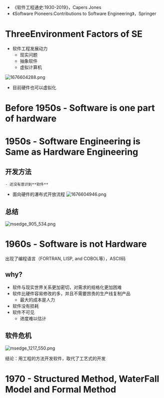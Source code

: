 - 《软件⼯程通史:1930-2019》，Capers Jones
- 《Software Pioneers:Contributions to Software Engineering》，Springer

# ThreeEnvironment Factors of SE
- 软件工程发展动力
	- 现实问题
	- 抽象软件
	- 虚拟计算机


![1676604288.png](https://chillcharlie-img.oss-cn-hangzhou.aliyuncs.com/imgae/2023/02/17/18b19c2a1a72a775fae370d05f4a72ce_1676604288.png)
- 目前硬件也可以虚拟化


# Before 1950s - Software is one part of hardware

# 1950s - Software Engineering is Same as Hardware Engineering

##  开发方法
	- 还没有意识到**软件** 
- 面向硬件的瀑布式开放流程
![1676604946.png](https://chillcharlie-img.oss-cn-hangzhou.aliyuncs.com/imgae/2023/02/17/58034ea5e2791f28e4c1bdbd649a3f6e_1676604946.png)
## 总结
![msedge_905_534.png](https://chillcharlie-img.oss-cn-hangzhou.aliyuncs.com/imgae/2023/02/17/0a9dfc171efd2d1b4b6b2e79f7ae0324_msedge_905_534.png)
# 1960s - Software is not Hardware
出现了编程语言（FORTRAN, LISP, and COBOL等），ASCII码

## why?
- 软件与现实世界关系更加密切，对需求的规格化更加困难
- 软件⽐硬件容易修改的多，并且不需要昂贵的⽣产线复制产品
	- 最大的成本是人力
- 软件没有损耗
- 软件不可见
	- 进度难以估计

## 软件危机
![msedge_1217_550.png](https://chillcharlie-img.oss-cn-hangzhou.aliyuncs.com/imgae/2023/02/17/5e1d6e72c969696c2a320dbca2911308_msedge_1217_550.png)

结论：用工程的方法开发软件，取代了工艺式的开发



# 1970 - Structured Method, WaterFall Model and Formal Method

